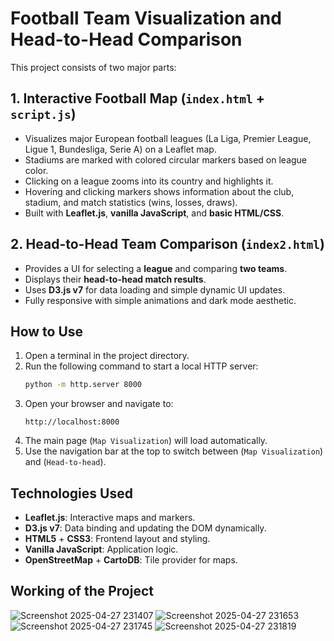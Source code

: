 # Football Team Visualization and Head-to-Head Comparison

This project consists of two major parts:

## 1. Interactive Football Map (`index.html` + `script.js`)

- Visualizes major European football leagues (La Liga, Premier League, Ligue 1, Bundesliga, Serie A) on a Leaflet map.
- Stadiums are marked with colored circular markers based on league color.
- Clicking on a league zooms into its country and highlights it.
- Hovering and clicking markers shows information about the club, stadium, and match statistics (wins, losses, draws).
- Built with **Leaflet.js**, **vanilla JavaScript**, and **basic HTML/CSS**.

## 2. Head-to-Head Team Comparison (`index2.html`)

- Provides a UI for selecting a **league** and comparing **two teams**.
- Displays their **head-to-head match results**.
- Uses **D3.js v7** for data loading and simple dynamic UI updates.
- Fully responsive with simple animations and dark mode aesthetic.

## How to Use

1. Open a terminal in the project directory.
2. Run the following command to start a local HTTP server:
   ```bash
   python -m http.server 8000
   ```
3. Open your browser and navigate to:
   ```
   http://localhost:8000
   ```
4. The main page (`Map Visualization`) will load automatically.
5. Use the navigation bar at the top to switch between (`Map Visualization`) and (`Head-to-head`).

## Technologies Used

- **Leaflet.js**: Interactive maps and markers.
- **D3.js v7**: Data binding and updating the DOM dynamically.
- **HTML5** + **CSS3**: Frontend layout and styling.
- **Vanilla JavaScript**: Application logic.
- **OpenStreetMap** + **CartoDB**: Tile provider for maps.

## Working of the Project
![Screenshot 2025-04-27 231407](https://github.com/user-attachments/assets/5393d81b-b677-4850-858d-67ede6bf0c4c) ![Screenshot 2025-04-27 231653](https://github.com/user-attachments/assets/ee5fc740-dc59-4cf9-9649-65db58f4b1de)
![Screenshot 2025-04-27 231745](https://github.com/user-attachments/assets/f89f6f2c-1e36-48d8-aa3f-f5c7320c8b3c) ![Screenshot 2025-04-27 231819](https://github.com/user-attachments/assets/6fb50413-4422-4e49-bf2b-3057289ba342)





